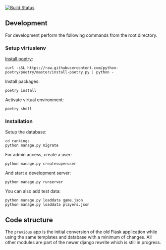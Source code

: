 
[![Build Status](https://github.com/samuller/rankings-django/workflows/tests/badge.svg)](https://github.com/samuller/rankings-django/actions)

## Development

For development perform the following commands from the root directory.

### Setup virtualenv

[Install poetry](https://python-poetry.org/docs/#osx--linux--bashonwindows-install-instructions):
```console
curl -sSL https://raw.githubusercontent.com/python-poetry/poetry/master/install-poetry.py | python -
```

Install packages:
```console
poetry install
```

Activate virtual environment:
```console
poetry shell
```

### Installation

Setup the database:
```console
cd rankings
python manage.py migrate
```

For admin access, create a user:
```console
python manage.py createsuperuser
```

And start a development server:
```console
python manage.py runserver
```

You can also add test data:
```console
python manage.py loaddata game.json
python manage.py loaddata players.json
```

## Code structure

The `previous` app is the initial conversion of the old Flask application while using the same templates and database
with a minimum of changes. All other modules are part of the newer django rewrite which is still in progress.
